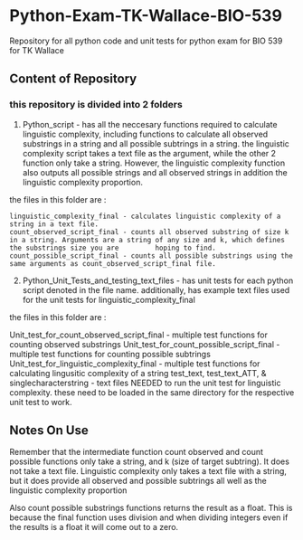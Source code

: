 # Python-Exam-TK-Wallace-BIO-539
Repository for all python code and unit tests for python exam for BIO 539 for TK Wallace

## Content of Repository
### this repository is divided into 2 folders

1. Python_script - has all the neccesary functions required to calculate linguistic complexity, including functions to calculate all observed substrings in a string and all possible subtrings in a string. the linguistic complexity script takes a text file as the argument, while the other 2 function only take a string. However, the linguistic complexity function also outputs all possible strings and all observed strings in addition the linguistic complexity proportion.

  the files in this folder are :
  
    linguistic_complexity_final - calculates linguistic complexity of a string in a text file.
    count_observed_script_final - counts all observed substring of size k in a string. Arguments are a string of any size and k, which defines the substrings size you are         hoping to find.
    count_possible_script_final - counts all possible substrings using the same arguments as count_observed_script_final file.

2. Python_Unit_Tests_and_testing_text_files - has unit tests for each python script denoted in the file name. additionally, has example text files used for the unit tests for linguistic_complexity_final

  the files in this folder are :
  
   Unit_test_for_count_observed_script_final - multiple test functions for counting observed substrings
   Unit_test_for_count_possible_script_final - multiple test functions for counting possible subtrings
   Unit_test_for_linguistic_complexity_final - multiple test functions for calculating lingusitic complexity of a string
   test_text, test_text_ATT, & singlecharacterstring - text files NEEDED to run the unit test for linguistic complexity. these need to be loaded in the same directory for the respective unit test to work.
   
## Notes On Use

Remember that the intermediate function count observed and count possible functions only take a string, and k (size of target subtring). It does not take a text file. Linguistic complexity only takes a text file with a string, but it does provide all observed and possible subtrings all well as the linguistic complexity proportion

Also count possible substrings functions returns the result as a float. This is because the final function uses division and when dividing integers even if the results is a float it will come out to a zero.


